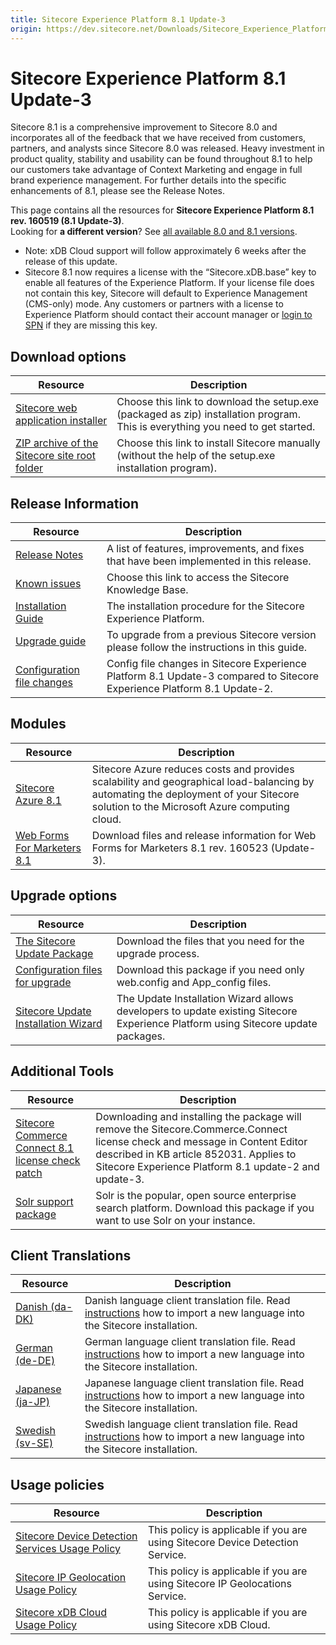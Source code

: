 ```yaml
---
title: Sitecore Experience Platform 8.1 Update-3
origin: https://dev.sitecore.net/Downloads/Sitecore_Experience_Platform/Sitecore_81/Sitecore_Experience_Platform_81_Update3.aspx
---
```


# Sitecore Experience Platform 8.1 Update-3

Sitecore 8.1 is a comprehensive improvement to Sitecore 8.0 and incorporates all of the feedback that we have received from customers, partners, and analysts since Sitecore 8.0 was released. Heavy investment in product quality, stability and usability can be found throughout 8.1 to help our customers take advantage of Context Marketing and engage in full brand experience management. For further details into the specific enhancements of 8.1, please see the Release Notes.

This page contains all the resources for **Sitecore Experience Platform 8.1 rev. 160519 (8.1 Update-3)**.  
Looking for **a different version**? See [all available 8.0 and 8.1 versions](/downloads/Sitecore_Experience_Platform).

  <Alert variant='warning' mb={4}>
    <AlertIcon />
    

-   Note: xDB Cloud support will follow approximately 6 weeks after the release of this update.
-   Sitecore 8.1 now requires a license with the “Sitecore.xDB.base” key to enable all features of the Experience Platform. If your license file does not contain this key, Sitecore will default to Experience Management (CMS-only) mode. Any customers or partners with a license to Experience Platform should contact their account manager or [login to SPN](http://spn.sitecore.net/default) if they are missing this key.


  </Alert>
  

## Download options

 | Resource | Description |
 | --- | --- |
 | [Sitecore web application installer](https://sitecoredev.azureedge.net/~/media/0B1D5DE36EA44C43AA88B3BE1C4857C7.ashx?date=20160520T122838) | Choose this link to download the setup.exe (packaged as zip) installation program. This is everything you need to get started. |
 | [ZIP archive of the Sitecore site root folder](https://sitecoredev.azureedge.net/~/media/279BE4B1CEB64281A4F4E9E9D7BF68B0.ashx?date=20160520T122952) | Choose this link to install Sitecore manually (without the help of the setup.exe installation program). |

## Release Information

 | Resource | Description |
 | --- | --- |
 | [Release Notes](/downloads/Sitecore%20Experience%20Platform/Sitecore%2081/Sitecore%20Experience%20Platform%2081%20Update3/Release%20Notes) | A list of features, improvements, and fixes that have been implemented in this release. |
 | [Known issues](https://kb.sitecore.net/articles/750348) | Choose this link to access the Sitecore Knowledge Base. |
 | [Installation Guide](https://sitecoredev.azureedge.net/~/media/6300571E95BC4CF1B11112B5DBD6933D.ashx?date=20180206T092026) | The installation procedure for the Sitecore Experience Platform. |
 | [Upgrade guide](https://sitecoredev.azureedge.net/~/media/1B9A8F8AB93A48FBA7DCA8CADA8D8467.ashx?date=20160524T085128) | To upgrade from a previous Sitecore version please follow the instructions in this guide. |
 | [Configuration file changes](https://sitecoredev.azureedge.net/~/media/98167FE5E40A42AE8C209CC589186B61.ashx?date=20160613T132430) | Config file changes in Sitecore Experience Platform 8.1 Update-3 compared to Sitecore Experience Platform 8.1 Update-2. |

## Modules

 | Resource | Description |
 | --- | --- |
 | [Sitecore Azure 8.1](/downloads/Sitecore%20Azure/Sitecore%20Azure%2081/Sitecore%20Azure%2081) | Sitecore Azure reduces costs and provides scalability and geographical load-balancing by automating the deployment of your Sitecore solution to the Microsoft Azure computing cloud. |
 | [Web Forms For Marketers 8.1](/downloads/Web%20Forms%20For%20Marketers/Web%20Forms%20For%20Marketers%2081/Web%20Forms%20For%20Marketers%2081%20Update3) | Download files and release information for Web Forms for Marketers 8.1 rev. 160523 (Update-3). |

## Upgrade options

 | Resource | Description |
 | --- | --- |
 | [The Sitecore Update Package](https://sitecoredev.azureedge.net/~/media/822E9AF5ADEC469B970C6E941D03B38B.ashx?date=20160520T122446) | Download the files that you need for the upgrade process. |
 | [Configuration files for upgrade](https://sitecoredev.azureedge.net/~/media/432FBF4BD61A4FDF888F2B826DD5FAA3.ashx?date=20160613T132255) | Download this package if you need only web.config and App_config files. |
 | [Sitecore Update Installation Wizard](https://sitecoredev.azureedge.net/~/media/AB06C3C7147743C3B770BCE36E12C1BC.ashx?date=20160520T122221) | The Update Installation Wizard allows developers to update existing Sitecore Experience Platform using Sitecore update packages. |

## Additional Tools

 | Resource | Description |
 | --- | --- |
 | [Sitecore Commerce Connect 8.1 license check patch](https://sitecoredev.azureedge.net#) | Downloading and installing the package will remove the Sitecore.Commerce.Connect license check and message in Content Editor described in KB article 852031. Applies to Sitecore Experience Platform 8.1 update-2 and update-3. |
 | [Solr support package](https://sitecoredev.azureedge.net/~/media/7CE11E1730444897A41D89D2333019E6.ashx?date=20160520T122115) | Solr is the popular, open source enterprise search platform. Download this package if you want to use Solr on your instance. |

## Client Translations

 | Resource | Description |
 | --- | --- |
 | [Danish (da-DK)](https://sitecoredev.azureedge.net/~/media/9B40547DA26A407DA8E2959B64A3DA81.ashx?date=20160524T091331) | Danish language client translation file. Read [instructions](~/link?_id=D72CBF8CE581436CBBCAEE896C8646F7&_z=z) how to import a new language into the Sitecore installation. |
 | [German (de-DE)](https://sitecoredev.azureedge.net/~/media/46C125262C5D42E995D5B34992D4C78B.ashx?date=20160524T091533) | German language client translation file. Read [instructions](~/link?_id=D72CBF8CE581436CBBCAEE896C8646F7&_z=z) how to import a new language into the Sitecore installation. |
 | [Japanese (ja-JP)](https://sitecoredev.azureedge.net/~/media/C465B8CD85614F6CAF67A4160F693D5A.ashx?date=20160524T091646) | Japanese language client translation file. Read [instructions](~/link?_id=D72CBF8CE581436CBBCAEE896C8646F7&_z=z) how to import a new language into the Sitecore installation. |
 | [Swedish (sv-SE)](https://sitecoredev.azureedge.net/~/media/DB0152A2BA7442439DEDEAD889BFFBF1.ashx?date=20160912T103834) | Swedish language client translation file. Read [instructions](~/link?_id=D72CBF8CE581436CBBCAEE896C8646F7&_z=z) how to import a new language into the Sitecore installation. |

## Usage policies

 | Resource | Description |
 | --- | --- |
 | [Sitecore Device Detection Services Usage Policy](/downloads/Sitecore%20Experience%20Platform/Sitecore%20Device%20Detection%20Services%20Usage%20Policy) | This policy is applicable if you are using Sitecore Device Detection Service. |
 | [Sitecore IP Geolocation Usage Policy](/downloads/Sitecore%20Experience%20Platform/Sitecore%20IP%20Geolocation%20Usage%20Policy) | This policy is applicable if you are using Sitecore IP Geolocations Service. |
 | [Sitecore xDB Cloud Usage Policy](/downloads/Sitecore%20Experience%20Platform/Sitecore%20xDB%20Cloud%20Usage%20Policy) | This policy is applicable if you are using Sitecore xDB Cloud. |